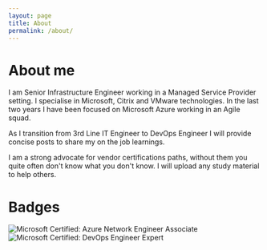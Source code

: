 ```yaml
---
layout: page
title: About
permalink: /about/
---
```


# About me

I am Senior Infrastructure Engineer working in a Managed Service Provider setting. 
I specialise in Microsoft, Citrix and VMware technologies.
In the last two years I have been focused on Microsoft Azure working in an Agile squad.

As I transition from 3rd Line IT Engineer to DevOps Engineer I will provide concise posts to share my on the job learnings. 

I am a strong advocate for vendor certifications paths, without them you quite often don't know what you don't know. I will upload any study material to help others.

# Badges
![Microsoft Certified: Azure Network Engineer Associate](/badges/microsoft-certified-azure-network-engineer-associate114x114.png)
![Microsoft Certified: DevOps Engineer Expert](/badges/microsoft-certified-devops-engineer-expert114x114.png)